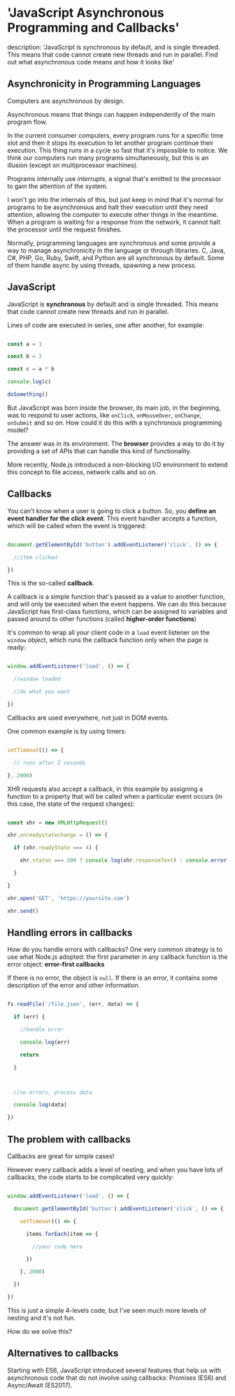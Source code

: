 





# 'JavaScript Asynchronous Programming and Callbacks'

description: 'JavaScript is synchronous by default, and is single threaded. This means that code cannot create new threads and run in parallel. Find out what asynchronous code means and how it looks like'





## Asynchronicity in Programming Languages



Computers are asynchronous by design.



Asynchronous means that things can happen independently of the main program flow.



In the current consumer computers, every program runs for a specific time slot and then it stops its execution to let another program continue their execution. This thing runs in a cycle so fast that it's impossible to notice. We think our computers run many programs simultaneously, but this is an illusion (except on multiprocessor machines).



Programs internally use _interrupts_, a signal that's emitted to the processor to gain the attention of the system.



I won't go into the internals of this, but just keep in mind that it's normal for programs to be asynchronous and halt their execution until they need attention, allowing the computer to execute other things in the meantime. When a program is waiting for a response from the network, it cannot halt the processor until the request finishes.



Normally, programming languages are synchronous and some provide a way to manage asynchronicity in the language or through libraries. C, Java, C#, PHP, Go, Ruby, Swift, and Python are all synchronous by default. Some of them handle async by using threads, spawning a new process.



## JavaScript



JavaScript is **synchronous** by default and is single threaded. This means that code cannot create new threads and run in parallel.



Lines of code are executed in series, one after another, for example:



```js

const a = 1

const b = 2

const c = a * b

console.log(c)

doSomething()

```



But JavaScript was born inside the browser, its main job, in the beginning, was to respond to user actions, like `onClick`, `onMouseOver`, `onChange`, `onSubmit` and so on. How could it do this with a synchronous programming model?



The answer was in its environment. The **browser** provides a way to do it by providing a set of APIs that can handle this kind of functionality.



More recently, Node.js introduced a non-blocking I/O environment to extend this concept to file access, network calls and so on.



## Callbacks



You can't know when a user is going to click a button. So, you **define an event handler for the click event**. This event handler accepts a function, which will be called when the event is triggered:



```js

document.getElementById('button').addEventListener('click', () => {

  //item clicked

})

```



This is the so-called **callback**.



A callback is a simple function that's passed as a value to another function, and will only be executed when the event happens. We can do this because JavaScript has first-class functions, which can be assigned to variables and passed around to other functions (called **higher-order functions**)



It's common to wrap all your client code in a `load` event listener on the `window` object, which runs the callback function only when the page is ready:



```js

window.addEventListener('load', () => {

  //window loaded

  //do what you want

})

```



Callbacks are used everywhere, not just in DOM events.



One common example is by using timers:



```js

setTimeout(() => {

  // runs after 2 seconds

}, 2000)

```



XHR requests also accept a callback, in this example by assigning a function to a property that will be called when a particular event occurs (in this case, the state of the request changes):



```js

const xhr = new XMLHttpRequest()

xhr.onreadystatechange = () => {

  if (xhr.readyState === 4) {

    xhr.status === 200 ? console.log(xhr.responseText) : console.error('error')

  }

}

xhr.open('GET', 'https://yoursite.com')

xhr.send()

```



## Handling errors in callbacks



How do you handle errors with callbacks? One very common strategy is to use what Node.js adopted: the first parameter in any callback function is the error object: **error-first callbacks**



If there is no error, the object is `null`. If there is an error, it contains some description of the error and other information.



```js

fs.readFile('/file.json', (err, data) => {

  if (err) {

    //handle error

    console.log(err)

    return

  }



  //no errors, process data

  console.log(data)

})

```



## The problem with callbacks



Callbacks are great for simple cases!



However every callback adds a level of nesting, and when you have lots of callbacks, the code starts to be complicated very quickly:



```js

window.addEventListener('load', () => {

  document.getElementById('button').addEventListener('click', () => {

    setTimeout(() => {

      items.forEach(item => {

        //your code here

      })

    }, 2000)

  })

})

```



This is just a simple 4-levels code, but I've seen much more levels of nesting and it's not fun.



How do we solve this?



## Alternatives to callbacks



Starting with ES6, JavaScript introduced several features that help us with asynchronous code that do not involve using callbacks: Promises (ES6) and Async/Await (ES2017).

